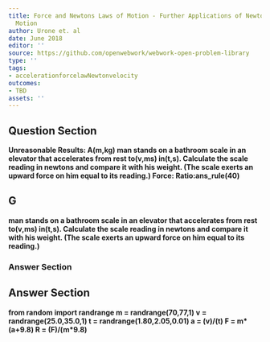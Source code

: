 ```yaml
---
title: Force and Newtons Laws of Motion - Further Applications of Newtons Laws of
  Motion
author: Urone et. al
date: June 2018
editor: ''
source: https://github.com/openwebwork/webwork-open-problem-library
type: ''
tags:
- accelerationforcelawNewtonvelocity
outcomes:
- TBD
assets: ''
---
```


## Question Section 

<b>Unreasonable Results:<b> A(m,kg) man stands on a bathroom scale in an elevator that accelerates from rest to(v,ms) in(t,s). Calculate the scale reading in newtons and compare it with his weight. (The scale exerts an upward force on him equal to its reading.)
Force:
Ratio:ans_rule(40)
## G
man stands on a bathroom scale in an elevator that accelerates from rest to(v,ms) in(t,s). Calculate the scale reading in newtons and compare it with his weight. (The scale exerts an upward force on him equal to its reading.)
### Answer Section


## Answer Section

from random import randrange
m = randrange(70,77,1)
v = randrange(25.0,35.0,1)
t = randrange(1.80,2.05,0.01)
a = (v)/(t)
F = m*(a+9.8)
R = (F)/(m*9.8)